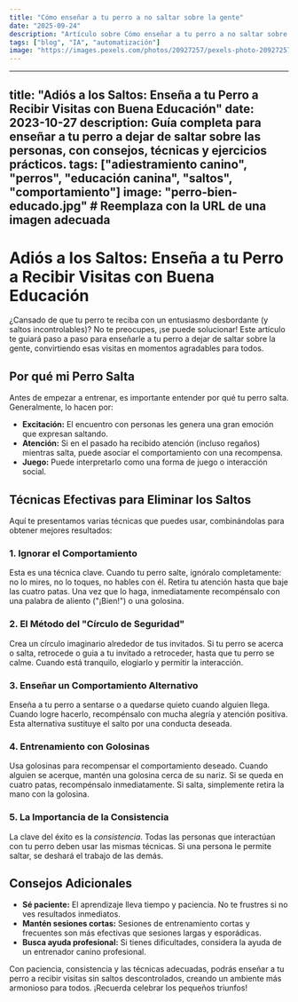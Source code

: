 ```yaml
---
title: "Cómo enseñar a tu perro a no saltar sobre la gente"
date: "2025-09-24"
description: "Artículo sobre Cómo enseñar a tu perro a no saltar sobre la gente"
tags: ["blog", "IA", "automatización"]
image: "https://images.pexels.com/photos/20927257/pexels-photo-20927257.jpeg?auto=compress&cs=tinysrgb&h=350"
---
```


---
title: "Adiós a los Saltos: Enseña a tu Perro a Recibir Visitas con Buena Educación"
date: 2023-10-27
description: Guía completa para enseñar a tu perro a dejar de saltar sobre las personas, con consejos, técnicas y ejercicios prácticos.
tags: ["adiestramiento canino", "perros", "educación canina", "saltos", "comportamiento"]
image: "perro-bien-educado.jpg" # Reemplaza con la URL de una imagen adecuada
---

# Adiós a los Saltos: Enseña a tu Perro a Recibir Visitas con Buena Educación

¿Cansado de que tu perro te reciba con un entusiasmo desbordante (y saltos incontrolables)?  No te preocupes, ¡se puede solucionar!  Este artículo te guiará paso a paso para enseñarle a tu perro a dejar de saltar sobre la gente, convirtiendo esas visitas en momentos agradables para todos.


## Por qué mi Perro Salta

Antes de empezar a entrenar, es importante entender por qué tu perro salta.  Generalmente, lo hacen por:

* **Excitación:** El encuentro con personas les genera una gran emoción que expresan saltando.
* **Atención:**  Si en el pasado ha recibido atención (incluso regaños) mientras salta, puede asociar el comportamiento con una recompensa.
* **Juego:** Puede interpretarlo como una forma de juego o interacción social.


## Técnicas Efectivas para Eliminar los Saltos

Aquí te presentamos varias técnicas que puedes usar, combinándolas para obtener mejores resultados:

### 1. Ignorar el Comportamiento

Esta es una técnica clave.  Cuando tu perro salte, ignóralo completamente: no lo mires, no lo toques, no hables con él.  Retira tu atención hasta que baje las cuatro patas.  Una vez que lo haga, inmediatamente recompénsalo con una palabra de aliento ("¡Bien!") o una golosina.

### 2. El Método del "Círculo de Seguridad"

Crea un círculo imaginario alrededor de tus invitados. Si tu perro se acerca o salta, retrocede o guia a tu invitado a retroceder, hasta que tu perro se calme.  Cuando está tranquilo, elogiarlo y permitir la interacción.

### 3. Enseñar un Comportamiento Alternativo

Enseña a tu perro a sentarse o a quedarse quieto cuando alguien llega.  Cuando logre hacerlo, recompénsalo con mucha alegría y atención positiva.  Esta alternativa sustituye el salto por una conducta deseada.

### 4. Entrenamiento con Golosinas

Usa golosinas para recompensar el comportamiento deseado.  Cuando alguien se acerque, mantén una golosina cerca de su nariz.  Si se queda en cuatro patas, recompénsalo inmediatamente. Si salta, simplemente retira la mano con la golosina.

### 5. La Importancia de la Consistencia

La clave del éxito es la *consistencia*.  Todas las personas que interactúan con tu perro deben usar las mismas técnicas.  Si una persona le permite saltar, se deshará el trabajo de las demás.


##  Consejos Adicionales

* **Sé paciente:** El aprendizaje lleva tiempo y paciencia.  No te frustres si no ves resultados inmediatos.
* **Mantén sesiones cortas:**  Sesiones de entrenamiento cortas y frecuentes son más efectivas que sesiones largas y esporádicas.
* **Busca ayuda profesional:** Si tienes dificultades, considera la ayuda de un entrenador canino profesional.


Con paciencia, consistencia y las técnicas adecuadas, podrás enseñar a tu perro a recibir visitas sin saltos descontrolados, creando un ambiente más armonioso para todos. ¡Recuerda celebrar los pequeños triunfos!
